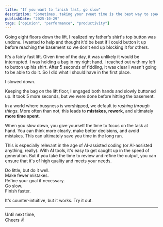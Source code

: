 ```yaml
---
title: "If you want to finish fast, go slow"
description: "Sometimes, taking your sweet time is the best way to speed up the process."
publishDate: "2025-10-29"
tags: ["opinion", "performance", "productivity"]
---
```


Going eight floors down the lift, I realized my father's shirt's top button was undone. I wanted to help and thought it'd be best if I could button it up before reaching the basement so we don't end up blocking it for others.

It's a fairly fast lift. Given time of the day, it was unlikely it would be interrupted. I was holding a bag in my right hand. I reached out with my left to button up his shirt. After 5 seconds of fiddling, it was clear I wasn't going to be able to do it. So I did what I should have in the first place.

I slowed down.

Keeping the bag on the lift floor, I engaged both hands and slowly buttoned up. It took 5 more seconds, but we were done before hitting the basement.

In a world where busyness is worshipped, we default to _rushing through things_. More often than not, this leads to **mistakes**, **rework**, and ultimately **more time spent**.

When you slow down, you give yourself the time to focus on the task at hand. You can think more clearly, make better decisions, and avoid mistakes. This can ultimately save you time in the long run.

This is especially relevant in the age of AI-assisted coding (or AI-assisted anything, really). With AI tools, it's easy to get caught up in the speed of generation. But if you take the time to review and refine the output, you can ensure that it's of high quality and meets your needs.

Do little, but do it well.  
Make fewer mistakes.  
Refine your goal if necessary.  
Go slow.  
Finish faster.

It's counter-intuitive, but it works. Try it out.

---

Until next time,  
Cheers ✌️